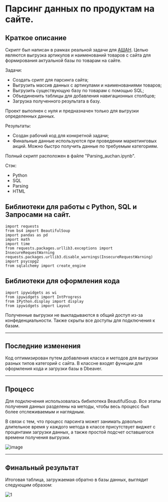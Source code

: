# Парсинг данных по продуктам на сайте.

## Краткое описание
Скрипт был написан в рамках реальной задачи для [АШАН](https://www.auchan.ru/).
Целью являются выгрузка артикулов и наименований товаров с сайта для формирования актуальной базы по товарам на сайте.

Задачи:
- Создать срипт для парсинга сайта;
- Выгрузить массив данных с артикулами и наименованиями товаров;
- Выгрузить существующую базу по товарам с помощью SQL;
- Объединенить таблицы для добавления навигационных столбцов;
- Загрузка полученного результата в базу.

Проект выполнен с нуля и предназначен только для выгрузки определенных данных.

Результаты:
- Создан рабочий код для конкретной задачи;
- Финальные данные используются при проведении маркетинговых акций. Можно быстро получить данные по требуемым категориям.

Полный скрипт расположен в файле "Parsing_auchan.ipynb".

Стэк:

- Python
- SQL
- Parsing
- HTML

## Библиотеки для работы с Python, SQL и Запросами на сайт.

```
import requests
from bs4 import BeautifulSoup
import pandas as pd
import math
import time
from requests.packages.urllib3.exceptions import InsecureRequestWarning
requests.packages.urllib3.disable_warnings(InsecureRequestWarning)
import psycopg2
from sqlalchemy import create_engine
```

## Библиотеки для оформления кода

```
import ipywidgets as wi
from ipywidgets import IntProgress
from IPython.display import display
from ipywidgets import Layout
```

Полученные выгрузки не выкладываются в общий доступ из-за конфеденциальности. Также скрыты все доступы для подключения к базам.
_________________________________
## Последние изменения

Код оптимизирован путем добавления класса и методов для выгрузки разных типов категорий с сайта.
В классне входят функции для оформления кода и загрузки базы в Dbeaver.

_________________________________

## Процесс

Для подключения использовалась бибилотека BeautifulSoup. Все этапы получения данных разделены на методы, чтобы весь процесс был более отслеживаемым и наглядным.

В связи с тем, что процесс парсинга может занимать довольно длительное время у каждого метода в классе присутствует виджет с процентами загрузки данных, а также простой подсчет оставшегося времени получения выгрузки.

![image](https://github.com/AlenaLes/Parsing/assets/100629361/69d1484f-9561-44a0-ad87-ed99e1021ed7)
_________________________________

## Финальный результат

Итоговая таблица, загружаемая обратно в базы данных, выглядит следующим образом: 

![1](https://github.com/AlenaLes/Parsing/assets/100629361/66341ce8-a6f3-4a68-bc62-ac4d63b2e71e)

